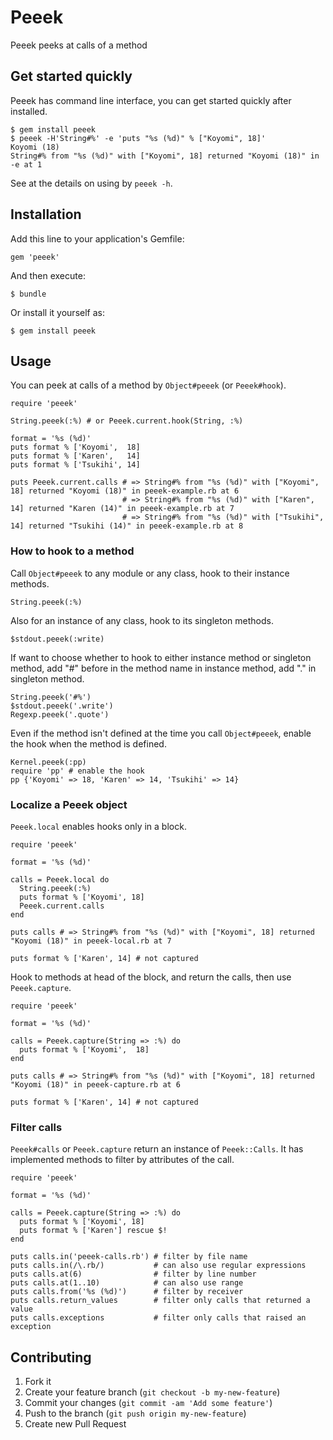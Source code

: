 Peeek
=====

Peeek peeks at calls of a method

Get started quickly
-------------------

Peeek has command line interface, you can get started quickly after installed.

    $ gem install peeek
    $ peeek -H'String#%' -e 'puts "%s (%d)" % ["Koyomi", 18]'
    Koyomi (18)
    String#% from "%s (%d)" with ["Koyomi", 18] returned "Koyomi (18)" in -e at 1

See at the details on using by `peeek -h`.

Installation
------------

Add this line to your application's Gemfile:

    gem 'peeek'

And then execute:

    $ bundle

Or install it yourself as:

    $ gem install peeek

Usage
-----

You can peek at calls of a method by `Object#peeek` (or `Peeek#hook`).

    require 'peeek'

    String.peeek(:%) # or Peeek.current.hook(String, :%)

    format = '%s (%d)'
    puts format % ['Koyomi',  18]
    puts format % ['Karen',   14]
    puts format % ['Tsukihi', 14]

    puts Peeek.current.calls # => String#% from "%s (%d)" with ["Koyomi", 18] returned "Koyomi (18)" in peeek-example.rb at 6
                             # => String#% from "%s (%d)" with ["Karen", 14] returned "Karen (14)" in peeek-example.rb at 7
                             # => String#% from "%s (%d)" with ["Tsukihi", 14] returned "Tsukihi (14)" in peeek-example.rb at 8

### How to hook to a method

Call `Object#peeek` to any module or any class, hook to their instance methods.

    String.peeek(:%)

Also for an instance of any class, hook to its singleton methods.

    $stdout.peeek(:write)

If want to choose whether to hook to either instance method or singleton method,
add "#" before in the method name in instance method, add "." in singleton
method.

    String.peeek('#%')
    $stdout.peeek('.write')
    Regexp.peeek('.quote')

Even if the method isn't defined at the time you call `Object#peeek`, enable the
hook when the method is defined.

    Kernel.peeek(:pp)
    require 'pp' # enable the hook
    pp {'Koyomi' => 18, 'Karen' => 14, 'Tsukihi' => 14}

### Localize a Peeek object

`Peeek.local` enables hooks only in a block.

    require 'peeek'

    format = '%s (%d)'

    calls = Peeek.local do
      String.peeek(:%)
      puts format % ['Koyomi', 18]
      Peeek.current.calls
    end

    puts calls # => String#% from "%s (%d)" with ["Koyomi", 18] returned "Koyomi (18)" in peeek-local.rb at 7

    puts format % ['Karen', 14] # not captured

Hook to methods at head of the block, and return the calls, then use
`Peeek.capture`.

    require 'peeek'

    format = '%s (%d)'

    calls = Peeek.capture(String => :%) do
      puts format % ['Koyomi',  18]
    end

    puts calls # => String#% from "%s (%d)" with ["Koyomi", 18] returned "Koyomi (18)" in peeek-capture.rb at 6

    puts format % ['Karen', 14] # not captured

### Filter calls

`Peeek#calls` or `Peeek.capture` return an instance of `Peeek::Calls`. It has
implemented methods to filter by attributes of the call.

    require 'peeek'

    format = '%s (%d)'

    calls = Peeek.capture(String => :%) do
      puts format % ['Koyomi', 18]
      puts format % ['Karen'] rescue $!
    end

    puts calls.in('peeek-calls.rb') # filter by file name
    puts calls.in(/\.rb/)           # can also use regular expressions
    puts calls.at(6)                # filter by line number
    puts calls.at(1..10)            # can also use range
    puts calls.from('%s (%d)')      # filter by receiver
    puts calls.return_values        # filter only calls that returned a value
    puts calls.exceptions           # filter only calls that raised an exception


Contributing
------------

1. Fork it
2. Create your feature branch (`git checkout -b my-new-feature`)
3. Commit your changes (`git commit -am 'Add some feature'`)
4. Push to the branch (`git push origin my-new-feature`)
5. Create new Pull Request
